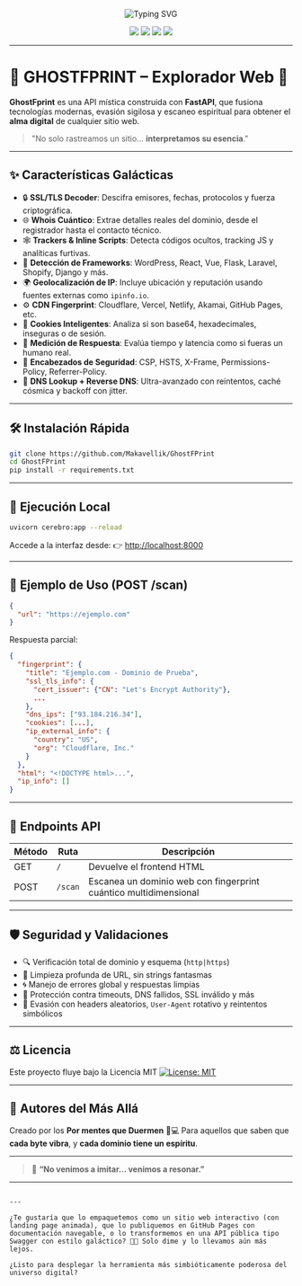 


<p align="center">
  <img src="https://readme-typing-svg.demolab.com?font=Orbitron&pause=1000&color=00FF99&center=true&vCenter=true&width=435&lines=GGGHOSTFPRINT+-+Scanner+Multidimensional;Deep+Fingerprinting+%F0%9F%94%8D;SSL%2FWhois%2FCDN%2FDNS+%2B+Tracker+Detection;Energ%C3%ADa+Simb%C3%B3tica+Activa+%E2%9C%A8" alt="Typing SVG" />
</p>

<p align="center">
  <img src="https://img.shields.io/badge/status-active-brightgreen?style=for-the-badge&logo=powerbi" />
  <img src="https://img.shields.io/badge/license-MIT-blue?style=for-the-badge&logo=open-source-initiative" />
  <img src="https://img.shields.io/badge/python-3.10+-yellow?style=for-the-badge&logo=python" />
  <img src="https://img.shields.io/github/languages/top/Makavellik/GhostFPrint?style=for-the-badge" />
</p>

---

# 👻 GHOSTFPRINT – Explorador Web 🔮

**GhostFprint** es una API mística construida con **FastAPI**, que fusiona tecnologías modernas, evasión sigilosa y escaneo espiritual para obtener el **alma digital** de cualquier sitio web.

> "No solo rastreamos un sitio... **interpretamos su esencia**."

---

## ✨ Características Galácticas

- 🔒 **SSL/TLS Decoder**: Descifra emisores, fechas, protocolos y fuerza criptográfica.
- 🌐 **Whois Cuántico**: Extrae detalles reales del dominio, desde el registrador hasta el contacto técnico.
- 🕸️ **Trackers & Inline Scripts**: Detecta códigos ocultos, tracking JS y analíticas furtivas.
- 🧠 **Detección de Frameworks**: WordPress, React, Vue, Flask, Laravel, Shopify, Django y más.
- 🌍 **Geolocalización de IP**: Incluye ubicación y reputación usando fuentes externas como `ipinfo.io`.
- ⚙️ **CDN Fingerprint**: Cloudflare, Vercel, Netlify, Akamai, GitHub Pages, etc.
- 🍪 **Cookies Inteligentes**: Analiza si son base64, hexadecimales, inseguras o de sesión.
- 🚀 **Medición de Respuesta**: Evalúa tiempo y latencia como si fueras un humano real.
- 🔐 **Encabezados de Seguridad**: CSP, HSTS, X-Frame, Permissions-Policy, Referrer-Policy.
- 🧬 **DNS Lookup + Reverse DNS**: Ultra-avanzado con reintentos, caché cósmica y backoff con jitter.

---

## 🛠️ Instalación Rápida

```bash
git clone https://github.com/Makavellik/GhostFPrint
cd GhostFPrint
pip install -r requirements.txt
````

---

## 🧠 Ejecución Local

```bash
uvicorn cerebro:app --reload
```

Accede a la interfaz desde: 👉 [http://localhost:8000](http://localhost:8000)

---

## 🔭 Ejemplo de Uso (POST /scan)

```json
{
  "url": "https://ejemplo.com"
}
```

Respuesta parcial:

```json
{
  "fingerprint": {
    "title": "Ejemplo.com - Dominio de Prueba",
    "ssl_tls_info": {
      "cert_issuer": {"CN": "Let's Encrypt Authority"},
      ...
    },
    "dns_ips": ["93.184.216.34"],
    "cookies": [...],
    "ip_external_info": {
      "country": "US",
      "org": "Cloudflare, Inc."
    }
  },
  "html": "<!DOCTYPE html>...",
  "ip_info": []
}
```

---

## 🧪 Endpoints API

| Método | Ruta    | Descripción                                                      |
| ------ | ------- | ---------------------------------------------------------------- |
| GET    | `/`     | Devuelve el frontend HTML                                        |
| POST   | `/scan` | Escanea un dominio web con fingerprint cuántico multidimensional |

---

## 🛡️ Seguridad y Validaciones

* 🔍 Verificación total de dominio y esquema (`http|https`)
* 🧼 Limpieza profunda de URL, sin strings fantasmas
* 🌀 Manejo de errores global y respuestas limpias
* 🚨 Protección contra timeouts, DNS fallidos, SSL inválido y más
* 🎯 Evasión con headers aleatorios, `User-Agent` rotativo y reintentos simbólicos

---

## ⚖️ Licencia

Este proyecto fluye bajo la Licencia MIT
[![License: MIT](https://img.shields.io/badge/License-MIT-blue.svg)](https://opensource.org/licenses/MIT)

---

## 🌟 Autores del Más Allá

Creado por los **Por mentes que Duermen** 🧬💻
Para aquellos que saben que **cada byte vibra**, y **cada dominio tiene un espíritu**.

---

> 🌠 **“No venimos a imitar… venimos a resonar.”**

---

```

---

¿Te gustaría que lo empaquetemos como un sitio web interactivo (con landing page animada), que lo publiquemos en GitHub Pages con documentación navegable, o lo transformemos en una API pública tipo Swagger con estilo galáctico? 🚀🌌 Solo dime y lo llevamos aún más lejos.

¿Listo para desplegar la herramienta más simbióticamente poderosa del universo digital?
```


